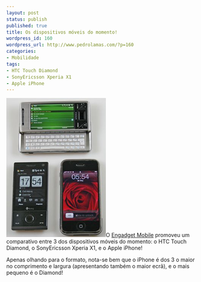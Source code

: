 ```yaml
---
layout: post
status: publish
published: true
title: Os dispositivos móveis do momento!
wordpress_id: 160
wordpress_url: http://www.pedrolamas.com/?p=160
categories:
- Mobilidade
tags:
- HTC Touch Diamond
- SonyEricsson Xperia X1
- Apple iPhone
---
```

[![Comparando dispositivos móveis](/wp-content/uploads/2008/05/pda_compare.jpg "pda_compare")](http://www.engadgetmobile.com/2008/05/29/iphone-vs-htc-touch-diamond-vs-xperia-x1-fight/)O [Engadget Mobile](http://www.engadgetmobile.com/) promoveu um comparativo entre 3 dos dispositivos móveis do momento: o HTC Touch Diamond, o SonyEricsson Xperia X1, e o Apple iPhone!

Apenas olhando para o formato, nota-se bem que o iPhone é dos 3 o maior no comprimento e largura (apresentando também o maior ecrã), e o mais pequeno é o Diamond!
